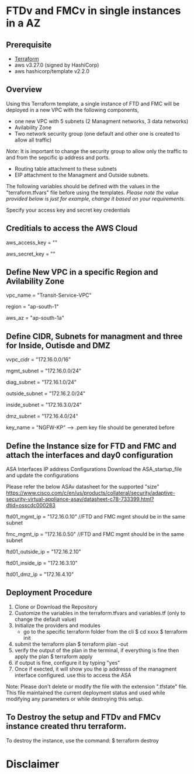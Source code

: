 
# FTDv and FMCv in single instances in a AZ

## Prerequisite

* [Terraform](https://learn.hashicorp.com/terraform/getting-started/install.html)
* aws v3.27.0 (signed by HashiCorp)
* aws hashicorp/template v2.2.0


## Overview

Using this Terraform template, a single instance of FTD and FMC will be deployed in a new VPC with the following components, 

- one new VPC with 5 subnets (2 Managment networks, 3 data networks)
- Avilability Zone
- Two network security group (one default and other one is created to allow all traffic)

*Note*: It is important to change the security group to allow only the traffic to and from the sepcific ip address and ports. 

- Routing table attachment to these subnets 
- EIP attachment to the Managment and Outside subnets. 

The following variables should be defined with the values in the "terraform.tfvars" file before using the templates. 
*Please note the value provided below is just for example, change it based on your requirements.*  

Specify your access key and secret key credentials 


## Creditials to access the AWS Cloud

aws_access_key      = ""

aws_secret_key      = ""
  
## Define New VPC in a specific Region and Avilability Zone 

vpc_name            = "Transit-Service-VPC"

region              = "ap-south-1"

aws_az              = "ap-south-1a"


## Define CIDR, Subnets for managment and three for Inside, Outisde and DMZ

vvpc_cidr          =  "172.16.0.0/16"

mgmt_subnet        =  "172.16.0.0/24"

diag_subnet        =  "172.16.1.0/24"

outside_subnet      =  "172.16.2.0/24"
 
inside_subnet      =  "172.16.3.0/24"

dmz_subnet         =  "172.16.4.0/24"

key_name             = "NGFW-KP"   --> .pem key file should be generated before



## Define the Instance size for FTD and FMC and attach the interfaces and day0 configuration

ASA Interfaces IP address Configurations 
Download the ASA_startup_file and update the configurations 

Please refer the below ASAv datasheet for the supported "size" 
https://www.cisco.com/c/en/us/products/collateral/security/adaptive-security-virtual-appliance-asav/datasheet-c78-733399.html?dtid=osscdc000283

ftd01_mgmt_ip       =  "172.16.0.10" 
//FTD and FMC mgmt should be in the same subnet

fmc_mgmt_ip        =   "172.16.0.50"
//FTD and FMC mgmt should be in the same subnet

ftd01_outside_ip    =   "172.16.2.10"
 
ftd01_inside_ip     =  "172.16.3.10"

ftd01_dmz_ip        =  "172.16.4.10"

## Deployment Procedure

1) Clone or Download the Repository 
2) Customize the variables in the terraform.tfvars and variables.tf (only to change the default value)
3) Initialize the providers and modules
     - go to the specific terraform folder from the cli 
        $ cd xxxx
        $ terraform init 
 4) submit the terraform plan 
       $ terraform plan -out <filename>
 5) verify the output of the plan in the terminal, if everything is fine then apply the plan 
        $ terraform apply <out filename generated earlier>
 6) if output is fine, configure it by typing "yes"
 7) Once if exected, it will show you the ip addresss of the managment interface configured. use this to access the ASA

Note: Please don't delete or modify the file with the extension ".tfstate" file. This file maintained the current deployment status and used while modifying any parameters or while destroying this setup. 

## To Destroy the setup and FTDv and FMCv instance created thru terraform. 
To destroy the instance, use the command:
     $ terraform destroy 
 
 # Disclaimer 
 <TBD>
 
